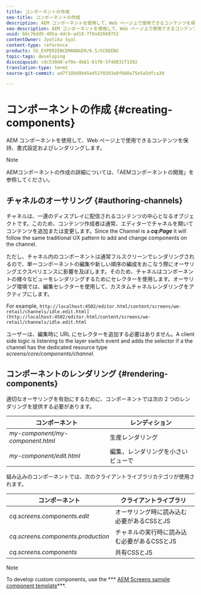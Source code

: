 ```yaml
---
title: コンポーネントの作成
seo-title: コンポーネントの作成
description: AEM コンポーネントを使用して、Web ページ上で使用できるコンテンツを保持、書式設定およびレンダリングします。チャネルのオーサリングとコンポーネントのレンダリングについて学習するには、このページの説明に従います。
seo-description: AEM コンポーネントを使用して、Web ページ上で使用できるコンテンツを保持、書式設定およびレンダリングします。チャネルのオーサリングとコンポーネントのレンダリングについて学習するには、このページの説明に従います。
uuid: 66c76dd5-495a-4dcb-ad18-7f8a92669752
contentOwner: Jyotika Syal
content-type: reference
products: SG_EXPERIENCEMANAGER/6.5/SCREENS
topic-tags: developing
discoiquuid: cdc530d8-ef0e-4b61-b1f0-5f4d831f1392
translation-type: tm+mt
source-git-commit: ad7f18b99b45ed51f0393a0f608a75e5a5dfca30

---
```



# コンポーネントの作成 {#creating-components}

AEM コンポーネントを使用して、Web ページ上で使用できるコンテンツを保持、書式設定およびレンダリングします。

>[!NOTE]
>
>AEMコンポーネントの作成の詳細については、「AEMコンポーネントの開発」を参照してください。

## チャネルのオーサリング {#authoring-channels}

チャネルは、一連のディスプレイに配信されるコンテンツの中心となるオブジェクトです。このため、コンテンツ作成者は通常、エディターでチャネルを開いてコンテンツを追加または変更します。Since the Channel is a ***cq:Page*** it will follow the same traditional UX pattern to add and change components on the channel.

ただし、チャネル内のコンポーネントは通常フルスクリーンでレンダリングされるので、単一コンポーネントの編集や新しい順序の編成をおこなう際にオーサリングエクスペリエンスに影響を及ぼします。そのため、チャネルはコンポーネントの様々なビューをレンダリングするためにセレクターを使用します。オーサリング環境では、編集セレクターを使用して、カスタムチャネルレンダリングをアクティブにします。

For example, `http://localhost:4502/editor.html/content/screens/we-retail/channels/idle.edit.html](http://localhost:4502/editor.html/content/screens/we-retail/channels/idle.edit.html`

ユーザーは、編集時に URL にセレクターを追加する必要はありません。A client side logic is listening to the layer switch event and adds the selector if a the channel has the dedicated resource type *screens/core/components/channel.*

## コンポーネントのレンダリング {#rendering-components}

適切なオーサリングを有効にするために、コンポーネントでは次の 2 つのレンダリングを提供する必要があります。

| **コンポーネント** | **レンディション** |
|---|---|
| *my-component/my-component.html* | 生産レンダリング |
| *my-component/edit.html* | 編集，レンダリングを小さいビューで |

組み込みのコンポーネントでは、次のクライアントライブラリカテゴリが使用されます。

| **コンポーネント** | **クライアントライブラリ** |
|---|---|
| *cq.screens.components.edit* | オーサリング時に読み込む必要があるCSSとJS |
| *cq.screens.components.production* | チャネルの実行時に読み込む必要があるCSSとJS |
| *cq.screens.components* | 共有CSSとJS |

>[!NOTE]
>
>To develop custom components, use the *** [AEM Screens sample component template](https://github.com/Adobe-Marketing-Cloud/aem-screens-component-template)***.


